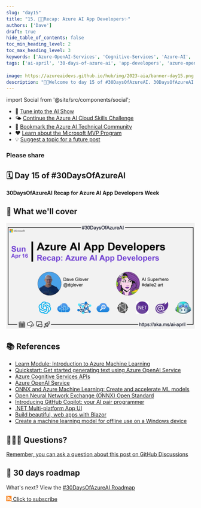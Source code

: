 ```yaml
---
slug: "day15"
title: "15. 🧑‍💻Recap: Azure AI App Developers✨"
authors: ['Dave']
draft: true
hide_table_of_contents: false
toc_min_heading_level: 2
toc_max_heading_level: 3
keywords: ['Azure-OpenAI-Services', 'Cognitive-Services', 'Azure-AI', 'Cognitive-Search', 'onnx', 'dotnet', 'Blazor', 'CoPilot']
tags: ['ai-april', '30-days-of-azure-ai', 'app-developers', 'azure-open-ai', 'azure-cognitive-services']

image: https://azureaidevs.github.io/hub/img/2023-aia/banner-day15.png
description: "🧑‍💻Welcome to day 15 of #30DaysOfAzureAI. 30DaysOfAzureAI Recap for Azure AI App Developers Week https://azureaidevs.github.io/hub/2023-aia/day15"
---
```


import Social from '@site/src/components/social';

<head>

  <meta name="twitter:url" content="https://azureaidevs.github.io/hub/2023-aia/day15" />
  <meta name="twitter:title" content="Recap: Azure AI App Developers✨" />
  <meta name="twitter:description" content="🧑‍💻Welcome to day 15 of #30DaysOfAzureAI. 30DaysOfAzureAI Recap for Azure AI App Developers Week" />
  <meta name="twitter:image" content="https://azureaidevs.github.io/hub/img/2023-aia/banner-day15.png" />
  <meta name="twitter:card" content="summary_large_image" />

  <meta property="og:url" content="https://azureaidevs.github.io/hub/2023-aia/day15" />
  <meta property="og:title" content="Recap: Azure AI App Developers✨" />
  <meta property="og:description" content="🧑‍💻Welcome to day 15 of #30DaysOfAzureAI. 30DaysOfAzureAI Recap for Azure AI App Developers Week" />
  <meta property="og:image" content="https://azureaidevs.github.io/hub/img/2023-aia/banner-day15.png" />
  <meta property="og:type" content="article" />
  <meta property="og:site_name" content="Azure AI Developer" />

  <link rel="canonical"  href="https://azureaidevs.github.io/hub/2023-aia/day15"  />

</head>


- 🍿 [Tune into the AI Show](https://aka.ms/ai-april-ai-show)
- 🌤️ [Continue the Azure AI Cloud Skills Challenge](https://aka.ms/30-days-of-azure-ai-challenge)
- 🏫 [Bookmark the Azure AI Technical Community](https://aka.ms/ai-april-tech-community)
- ❤️ [Learn about the Microsoft MVP Program](https://aka.ms/ai-april-mvp-program)
- 💡 [Suggest a topic for a future post](https://github.com/AzureAiDevs/hub/discussions/categories/call-for-content)

### Please share

<Social
    page_url="https://azureaidevs.github.io/hub/2023-aia/day15"
    image_url="https://azureaidevs.github.io/hub/img/2023-aia/banner-day15.png"
    title="Recap: Azure AI App Developers✨"
    description= "🧑‍💻Welcome to day 15 of #30DaysOfAzureAI. 30DaysOfAzureAI Recap for Azure AI App Developers Week"
    hashtags="AI"
    hashtag="#30DaysOfAzureAi"
/>

## 🗓️ Day 15 of #30DaysOfAzureAI

<!-- README
The following description is also used for the tweet. So it should be action oriented and grab attention 
If you update the description, please update the description: in the frontmatter as well.
-->

**30DaysOfAzureAI Recap for Azure AI App Developers Week**

<!-- README
The following is the intro to the post. It should be a short teaser for the post.
-->



## 🎯 What we'll cover

<!-- README
The following list is the main points of the post. There should be 3-4 main points.
 -->




<!-- 
- Main point 1
- Main point 2
- Main point 3 
- Main point 4
-->


![Image banner for day 15](./../../static/img/2023-aia/banner-day15.png)


<!-- README
Add or update a list relevant references here. These could be links to other blog posts, Microsoft Learn Module, videos, or other resources.
-->



## 📚 References

- [Learn Module: Introduction to Azure Machine Learning](https://learn.microsoft.com/training/modules/intro-to-azure-ml?WT.mc_id=aiml-89446-dglover)
- [Quickstart: Get started generating text using Azure OpenAI Service](https://learn.microsoft.com/azure/cognitive-services/openai/quickstart?pivots=programming-language-studio&WT.mc_id=aiml-89446-dglover)
- [Azure Cognitive Services APIs](https://azure.microsoft.com/products/cognitive-services/api?WT.mc_id=aiml-89446-dglover)
- [Azure OpenAI Service](https://azure.microsoft.com/products/cognitive-services/openai-service?WT.mc_id=aiml-89446-dglover)
- [ONNX and Azure Machine Learning: Create and accelerate ML models](https://learn.microsoft.com/azure/machine-learning/concept-onnx?WT.mc_id=aiml-89446-dglover)
- [Open Neural Network Exchange (ONNX) Open Standard](https://onnx.ai/index.html)
- [Introducing GitHub Copilot: your AI pair programmer](https://github.blog/2021-06-29-introducing-github-copilot-ai-pair-programmer?WT.mc_id=aiml-89446-dglover)
- [.NET Multi-platform App UI](https://dotnet.microsoft.com/apps/maui?WT.mc_id=aiml-89446-dglover)
- [Build beautiful, web apps with Blazor](https://dotnet.microsoft.com/apps/aspnet/web-apps/blazor)
- [Create a machine learning model for offline use on a Windows device](https://learn.microsoft.com/training/modules/add-machine-learning-to-uwp-app?WT.mc_id=aiml-89446-dglover)


<!-- README
The following is the body of the post. It should be an overview of the post that you are referencing.
See the Learn More section, if you supplied a canonical link, then will be displayed here.
-->






## 🙋🏾‍♂️ Questions?

[Remember, you can ask a question about this post on GitHub Discussions](https://github.com/AzureAiDevs/hub/discussions/categories/azure-ai-app-developers)

## 📍 30 days roadmap

What's next? View the [#30DaysOfAzureAI Roadmap](/hub/roadmap/30days)

[![The image is the RSS feed available icon](./../../static/img/2023-aia/rss.png) Click to subscribe](https://azureaidevs.github.io/hub/2023-aia/rss.xml)